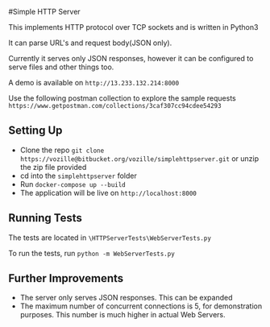 #Simple HTTP Server

This implements HTTP protocol over TCP sockets and is written in Python3

It can parse URL's and request body(JSON only).

Currently it serves only JSON responses, however it can be configured to serve files and other things too.

A demo is available on ```http://13.233.132.214:8000```

Use the following postman collection to explore the sample requests ```https://www.getpostman.com/collections/3caf307cc94cdee54293```

## Setting Up

- Clone the repo ```git clone https://vozille@bitbucket.org/vozille/simplehttpserver.git``` or unzip the zip file provided
- cd into the ```simplehttpserver``` folder
- Run ```docker-compose up --build```
- The application will be live on ```http://localhost:8000```

## Running Tests
The tests are located in ```\HTTPServerTests\WebServerTests.py```

To run the tests, run ```python -m WebServerTests.py```

## Further Improvements
- The server only serves JSON responses. This can be expanded
- The maximum number of concurrent connections is 5, for demonstration purposes. This number is much higher in actual Web Servers.
